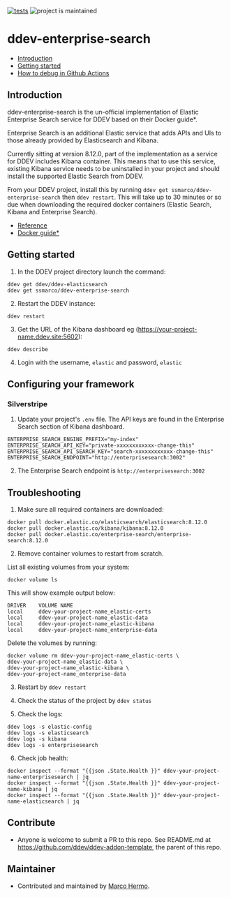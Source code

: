 [![tests](https://github.com/ddev/ddev-enterprise-search/actions/workflows/tests.yml/badge.svg)](https://github.com/ddev/ddev-enterprise-search/actions/workflows/tests.yml) ![project is maintained](https://img.shields.io/maintenance/yes/2024.svg)

# ddev-enterprise-search <!-- omit in toc -->

- [Introduction](#introduction)
- [Getting started](#getting-started)
- [How to debug in Github Actions](#how-to-debug-tests-github-actions)

## Introduction

ddev-enterprise-search is the un-official implementation of Elastic Enterprise Search service for DDEV based on their Docker guide\*.

Enterprise Search is an additional Elastic service that adds APIs and UIs to those already provided by Elasticsearch and Kibana.

Currently sitting at version 8.12.0, part of the implementation as a service for DDEV includes Kibana container.
This means that to use this service, existing Kibana service needs to be uninstalled in your project and should install the supported Elastic Search from DDEV.

From your DDEV project, install this by running `ddev get ssmarco/ddev-enterprise-search` then `ddev restart`.
This will take up to 30 minutes or so due when downloading the required docker containers (Elastic Search, Kibana and Enterprise Search).

- [Reference](https://www.elastic.co/guide/en/enterprise-search/current/start.html)
- [Docker guide\*](https://www.elastic.co/guide/en/enterprise-search/current/docker.html)

## Getting started

1. In the DDEV project directory launch the command:

```
ddev get ddev/ddev-elasticsearch
ddev get ssmarco/ddev-enterprise-search
```

2. Restart the DDEV instance:

```
ddev restart
```

3. Get the URL of the Kibana dashboard eg (https://your-project-name.ddev.site:5602):

```
ddev describe
```

4. Login with the username, `elastic` and password, `elastic`

## Configuring your framework

### Silverstripe

1. Update your project's `.env` file. The API keys are found in the Enterprise Search section of Kibana dashboard.

```
ENTERPRISE_SEARCH_ENGINE_PREFIX="my-index"
ENTERPRISE_SEARCH_API_KEY="private-xxxxxxxxxxxx-change-this"
ENTERPRISE_SEARCH_API_SEARCH_KEY="search-xxxxxxxxxxxx-change-this"
ENTERPRISE_SEARCH_ENDPOINT="http://enterprisesearch:3002"
```

2. The Enterprise Search endpoint is `http://enterprisesearch:3002`

## Troubleshooting

1. Make sure all required containers are downloaded:

```
docker pull docker.elastic.co/elasticsearch/elasticsearch:8.12.0
docker pull docker.elastic.co/kibana/kibana:8.12.0
docker pull docker.elastic.co/enterprise-search/enterprise-search:8.12.0
```

2. Remove container volumes to restart from scratch.

List all existing volumes from your system:

```
docker volume ls
```

This will show example output below:

```
DRIVER    VOLUME NAME
local     ddev-your-project-name_elastic-certs
local     ddev-your-project-name_elastic-data
local     ddev-your-project-name_elastic-kibana
local     ddev-your-project-name_enterprise-data
```

Delete the volumes by running:

```
docker volume rm ddev-your-project-name_elastic-certs \
ddev-your-project-name_elastic-data \
ddev-your-project-name_elastic-kibana \
ddev-your-project-name_enterprise-data
```

3. Restart by `ddev restart`

4. Check the status of the project by `ddev status`

5. Check the logs:

```
ddev logs -s elastic-config
ddev logs -s elasticsearch
ddev logs -s kibana
ddev logs -s enterprisesearch
```

6. Check job health:

```
docker inspect --format "{{json .State.Health }}" ddev-your-project-name-enterprisesearch | jq
docker inspect --format "{{json .State.Health }}" ddev-your-project-name-kibana | jq
docker inspect --format "{{json .State.Health }}" ddev-your-project-name-elasticsearch | jq
```

## Contribute

- Anyone is welcome to submit a PR to this repo. See README.md at https://github.com/ddev/ddev-addon-template, the parent of this repo.

## Maintainer

- Contributed and maintained by [Marco Hermo](https://github.com/ssmarco).
